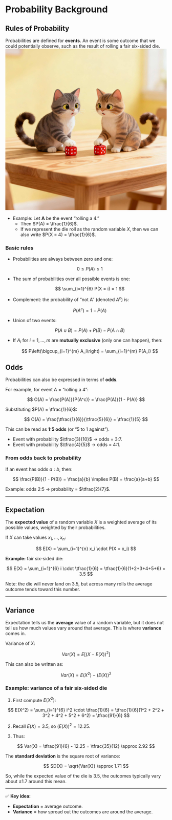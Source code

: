 # Probability Background


## Rules of Probability  

Probabilities are defined for **events**. An event is some outcome that we could potentially observe, such as the result of rolling a fair six-sided die.  
![Cats](CatsDice.jpeg)

- Example: Let **A** be the event “rolling a 4.”  
  - Then $P(A) = \tfrac{1}{6}$.  
  - If we represent the die roll as the random variable $X$, then we can also write $P(X = 4) = \tfrac{1}{6}$.  

### Basic rules  

- Probabilities are always between zero and one:  

  $$
  0 \leq P(A) \leq 1
  $$

- The sum of probabilities over all possible events is one:  

  $$
  \sum_{i=1}^{6} P(X = i) = 1
  $$

- Complement: the probability of “not A” (denoted $A^c$) is:  

  $$
  P(A^c) = 1 - P(A)
  $$

- Union of two events:  

  $$
  P(A \cup B) = P(A) + P(B) - P(A \cap B)
  $$

- If $A_i$ for $i=1,\ldots,m$ are **mutually exclusive** (only one can happen), then:  

  $$
  P\left(\bigcup_{i=1}^{m} A_i\right) = \sum_{i=1}^{m} P(A_i)
  $$



##  Odds  

Probabilities can also be expressed in terms of **odds**.  

For example, for event A = “rolling a 4”:  

$$
O(A) = \frac{P(A)}{P(A^c)} = \frac{P(A)}{1 - P(A)}
$$  

Substituting $P(A) = \tfrac{1}{6}$:  

$$
O(A) = \frac{\tfrac{1}{6}}{\tfrac{5}{6}} = \tfrac{1}{5}
$$  

This can be read as **1:5 odds** (or “5 to 1 against”).  

- Event with probability $\tfrac{3}{10}$ → odds = 3:7.  
- Event with probability $\tfrac{4}{5}$ → odds = 4:1.  

### From odds back to probability  

If an event has odds $a:b$, then:  

$$
\frac{P(B)}{1 - P(B)} = \frac{a}{b} \implies P(B) = \frac{a}{a+b}
$$  

Example: odds 2:5 → probability = $\tfrac{2}{7}$.  

---

## Expectation  

The **expected value** of a random variable $X$ is a weighted average of its possible values, weighted by their probabilities.  

If $X$ can take values $x_1, \ldots, x_n$:  

$$
E(X) = \sum_{i=1}^{n} x_i \cdot P(X = x_i)
$$  

**Example:** fair six-sided die:  

$$
E(X) = \sum_{i=1}^{6} i \cdot \tfrac{1}{6} 
= \tfrac{1}{6}(1+2+3+4+5+6) 
= 3.5
$$  

Note: the die will never land on 3.5, but across many rolls the average outcome tends toward this number.  

---

## Variance  

Expectation tells us the **average** value of a random variable, but it does not tell us how much values vary around that average. This is where **variance** comes in.  

Variance of $X$:  

$$
Var(X) = E\big[(X - E(X))^2\big]
$$  

This can also be written as:  

$$
Var(X) = E(X^2) - (E(X))^2
$$  

### Example: variance of a fair six-sided die  

1. First compute $E(X^2)$:  

$$
E(X^2) = \sum_{i=1}^{6} i^2 \cdot \tfrac{1}{6} 
= \tfrac{1}{6}(1^2 + 2^2 + 3^2 + 4^2 + 5^2 + 6^2)
= \tfrac{91}{6}
$$  

2. Recall $E(X) = 3.5$, so $(E(X))^2 = 12.25$.  

3. Thus:  

$$
Var(X) = \tfrac{91}{6} - 12.25 = \tfrac{35}{12} \approx 2.92
$$  

The **standard deviation** is the square root of variance:  

$$
SD(X) = \sqrt{Var(X)} \approx 1.71
$$  

So, while the expected value of the die is 3.5, the outcomes typically vary about ±1.7 around this mean.  

---

✅ **Key idea:**  
- **Expectation** = average outcome.  
- **Variance** = how spread out the outcomes are around the average.  
